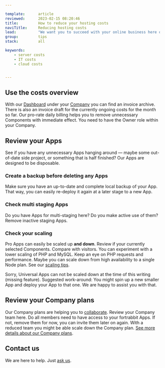 ```yaml
---

template:      article
reviewed:      2023-02-15 08:20:46
title:         How to reduce your hosting costs
naviTitle:     Reducing hosting costs
lead:          "We want you to succeed with your online business here on fortrabbit. This article helps you reviewing and cutting down your cloud costs."
group:         tips
stack:         all

keywords:
    - server costs
    - IT costs
    - cloud costs


---
```


## Use the costs overview

With our [Dashboard](/dashboard) under your [Company](/company) you can find an invoice archive. There is also an invoice draft for the currently ongoing costs for the month so far. Our pro-rate daily billing helps you to remove unnecessary Components with immediate effect. You need to have the Owner role within your Company.


## Review your Apps

See if you have any unnecessary Apps hanging around — maybe some out-of-date side project, or something that is half finished? Our Apps are designed to be disposable. 

### Create a backup before deleting any Apps

Make sure you have an up-to-date and complete local backup of your App. That way, you can easily re-deploy it again at a later stage to a new App.


### Check multi staging Apps

Do you have Apps for multi-staging here? Do you make active use of them? Remove inactive staging Apps.


### Check your scaling

Pro Apps can easily be scaled up **and down**. Review if your currently selected Components. Compare with visitors. You can experiment with a lower scaling of PHP and MySQL. Keep an eye on PHP requests and performance. Maybe you can scale down from high availability to a single Node plan. See our [scaling tips](/scaling-pro).

Sorry, Universal Apps can not be scaled down at the time of this writing (missing feature). Suggested work-around: You might spin up a new smaller App and deploy your App to that one. We are happy to assist you with that.


## Review your Company plans

Our Company plans are helping you to [collaborate](/collaboration). Review your Company team here. Do all members need to have access to your fortrabbit Apps. If not, remove them for now, you can invite them later on again. With a reduced team you might be able scale down the Company plan. [See more details about our Company plans](https://www.fortrabbit.com/company-plans).


## Contact us

We are here to help. Just <a class="type-bold" href="#asd" onclick="Intercom('showNewMessage', 'I would like to reduce my costs here. Can you help? Here is my situation: …')">ask us</a>.